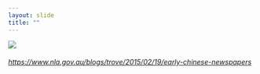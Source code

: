 ```yaml
---
layout: slide
title: ""
---
```


<section>
<a class="stretch" href="https://www.nla.gov.au/blogs/trove/2015/02/19/early-chinese-newspapers"><img class="rotate-right" src="{{ site.baseurl }}/assets/images/page-15910530-cropped.jpg"></a>
<h6 class="rotate-right"><a class="external" href="https://www.nla.gov.au/blogs/trove/2015/02/19/early-chinese-newspapers">https://www.nla.gov.au/blogs/trove/2015/02/19/early-chinese-newspapers</a></h6>
</section>


